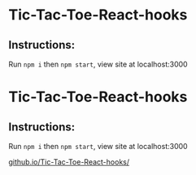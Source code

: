 # Tic-Tac-Toe-React-hooks

## Instructions:

Run `npm i` then `npm start`, view site at localhost:3000
# Tic-Tac-Toe-React-hooks

## Instructions:

Run `npm i` then `npm start`, view site at localhost:3000

[github.io/Tic-Tac-Toe-React-hooks/](https://barhoring.github.io/Tic-Tac-Toe-React-hooks/)
